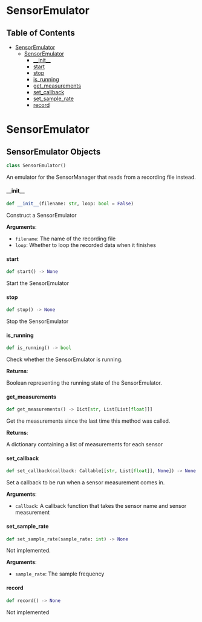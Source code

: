 # SensorEmulator

## Table of Contents

* [SensorEmulator](#SensorEmulator)
  * [SensorEmulator](#SensorEmulator.SensorEmulator)
    * [\_\_init\_\_](#SensorEmulator.SensorEmulator.__init__)
    * [start](#SensorEmulator.SensorEmulator.start)
    * [stop](#SensorEmulator.SensorEmulator.stop)
    * [is\_running](#SensorEmulator.SensorEmulator.is_running)
    * [get\_measurements](#SensorEmulator.SensorEmulator.get_measurements)
    * [set\_callback](#SensorEmulator.SensorEmulator.set_callback)
    * [set\_sample\_rate](#SensorEmulator.SensorEmulator.set_sample_rate)
    * [record](#SensorEmulator.SensorEmulator.record)

<a id="SensorEmulator"></a>

# SensorEmulator

<a id="SensorEmulator.SensorEmulator"></a>

## SensorEmulator Objects

```python
class SensorEmulator()
```

An emulator for the SensorManager that reads from a recording file instead.

<a id="SensorEmulator.SensorEmulator.__init__"></a>

#### \_\_init\_\_

```python
def __init__(filename: str, loop: bool = False)
```

Construct a SensorEmulator

**Arguments**:

- `filename`: The name of the recording file
- `loop`: Whether to loop the recorded data when it finishes

<a id="SensorEmulator.SensorEmulator.start"></a>

#### start

```python
def start() -> None
```

Start the SensorEmulator

<a id="SensorEmulator.SensorEmulator.stop"></a>

#### stop

```python
def stop() -> None
```

Stop the SensorEmulator

<a id="SensorEmulator.SensorEmulator.is_running"></a>

#### is\_running

```python
def is_running() -> bool
```

Check whether the SensorEmulator is running.

**Returns**:

Boolean representing the running state of the SensorEmulator.

<a id="SensorEmulator.SensorEmulator.get_measurements"></a>

#### get\_measurements

```python
def get_measurements() -> Dict[str, List[List[float]]]
```

Get the measurements since the last time this method was called.

**Returns**:

A dictionary containing a list of measurements for each sensor

<a id="SensorEmulator.SensorEmulator.set_callback"></a>

#### set\_callback

```python
def set_callback(callback: Callable[[str, List[float]], None]) -> None
```

Set a callback to be run when a sensor measurement comes in.

**Arguments**:

- `callback`: A callback function that takes the sensor name and sensor measurement

<a id="SensorEmulator.SensorEmulator.set_sample_rate"></a>

#### set\_sample\_rate

```python
def set_sample_rate(sample_rate: int) -> None
```

Not implemented.

**Arguments**:

- `sample_rate`: The sample frequency

<a id="SensorEmulator.SensorEmulator.record"></a>

#### record

```python
def record() -> None
```

Not implemented

